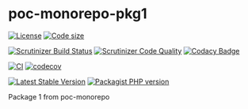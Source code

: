 # poc-monorepo-pkg1

[![License](https://img.shields.io/github/license/php-jsonrpc/poc-monorepo-pkg1.svg)](https://github.com/php-jsonrpc/poc-monorepo-pkg1)
[![Code size](https://img.shields.io/github/languages/code-size/php-jsonrpc/poc-monorepo-pkg1.svg)](https://github.com/php-jsonrpc/poc-monorepo-pkg1)

[![Scrutinizer Build Status](https://img.shields.io/scrutinizer/build/g/php-jsonrpc/poc-monorepo-pkg1.svg?label=Scrutinizer\&logo=scrutinizer)](https://scrutinizer-ci.com/g/php-jsonrpc/poc-monorepo-pkg1/build-status/master)
[![Scrutinizer Code Quality](https://img.shields.io/scrutinizer/g/php-jsonrpc/poc-monorepo-pkg1/master.svg?logo=scrutinizer)](https://scrutinizer-ci.com/g/php-jsonrpc/poc-monorepo-pkg1/?branch=master)
[![Codacy Badge](https://app.codacy.com/project/badge/Grade/8f39424add044b43a70bdb238e2f48db)](https://www.codacy.com/gh/php-jsonrpc/poc-monorepo-pkg1/dashboard?utm_source=github.com\&utm_medium=referral\&utm_content=php-jsonrpc/poc-monorepo-pkg1\&utm_campaign=Badge_Grade)

[![CI](https://github.com/php-jsonrpc/poc-monorepo-pkg1/actions/workflows/CI.yml/badge.svg?branch=master)](https://github.com/php-jsonrpc/poc-monorepo-pkg1/actions/workflows/CI.yml)
[![codecov](https://codecov.io/gh/php-jsonrpc/poc-monorepo-pkg1/branch/master/graph/badge.svg?token=NHdwEBUFK5)](https://codecov.io/gh/php-jsonrpc/poc-monorepo-pkg1)

[![Latest Stable Version](https://img.shields.io/packagist/v/php-jsonrpc/poc-monorepo-pkg1.svg)](https://packagist.org/packages/php-jsonrpc/poc-monorepo-pkg1)
[![Packagist PHP version](https://img.shields.io/packagist/php-v/php-jsonrpc/poc-monorepo-pkg1.svg)](https://packagist.org/packages/php-jsonrpc/poc-monorepo-pkg1)

Package 1 from poc-monorepo
